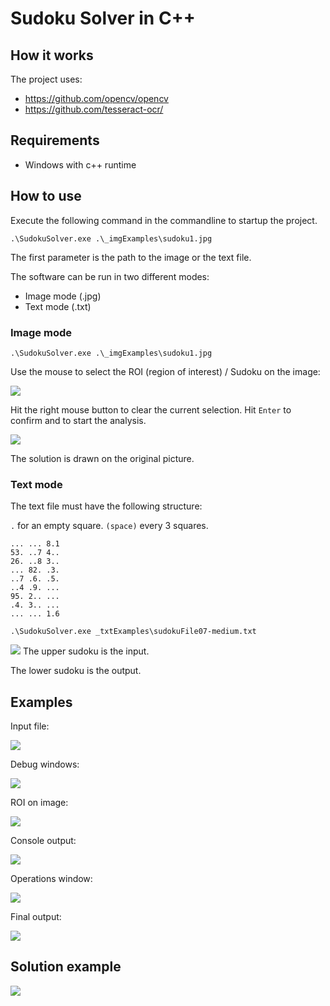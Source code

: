# Sudoku Solver in C++

## How it works

The project uses:

* https://github.com/opencv/opencv
* https://github.com/tesseract-ocr/

## Requirements

* Windows with c++ runtime

## How to use

Execute the following command in the commandline to startup the project.

``.\SudokuSolver.exe .\_imgExamples\sudoku1.jpg``

The first parameter is the path to the image or the text file.

The software can be run in two different modes:
* Image mode (.jpg)
* Text mode (.txt)

### Image mode

``.\SudokuSolver.exe .\_imgExamples\sudoku1.jpg``

Use the mouse to select the ROI (region of interest) / Sudoku on the image:

![](/_docs/Images/PictureWithROI.png)

Hit the right mouse button to clear the current selection.
Hit ``Enter`` to confirm and to start the analysis.

![](/_docs/Images/Final.png)

The solution is drawn on the original picture.

### Text mode

The text file must have the following structure:

``.`` for an empty square. ``(space)`` every 3 squares.
```
... ... 8.1
53. ..7 4..
26. ..8 3..
... 82. .3.
..7 .6. .5.
..4 .9. ...
95. 2.. ...
.4. 3.. ...
... ... 1.6
```

``.\SudokuSolver.exe _txtExamples\sudokuFile07-medium.txt``

![](_docs/Images/ConsoleExample.png)
The upper sudoku is the input.

The lower sudoku is the output.


## Examples

Input file:

![](_Executable/_imgExamples/Sudoku8.jpg)

Debug windows:

![](/_docs/Images/AllWindows.png)

ROI on image:

![](/_docs/Images/PictureWithROI.png)

Console output:

![](/_docs/Images/ConsoleOutput.png)

Operations window:

![](/_docs/Images/OperationsWindow.png)

Final output:

![](/_docs/Images/ConsoleAndOutput.png)

## Solution example
![](/_docs/Images/Final.png)